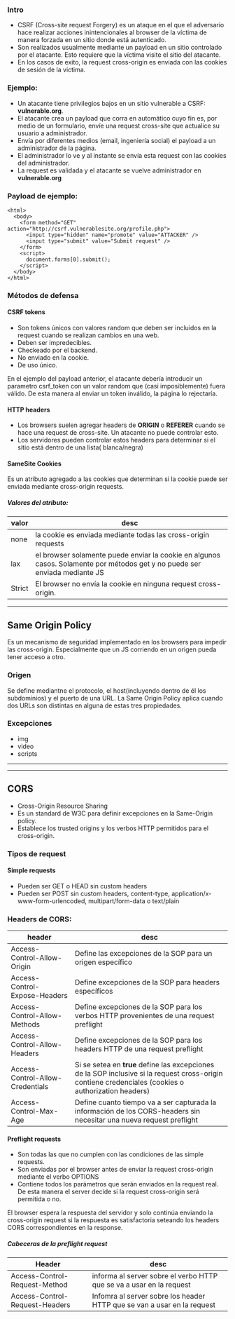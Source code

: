 ### Intro

- CSRF (Cross-site request Forgery) es un ataque en el que el adversario hace realizar acciones inintencionales al browser de la víctima de manera forzada en un sitio donde está autenticado.
- Son realizados usualmente mediante un payload en un sitio controlado por el atacante. Esto requiere que la víctima visite el sitio del atacante.
- En los casos de exito, la request cross-origin es enviada con las cookies de sesión de la victima.

### Ejemplo:

- Un atacante tiene privilegios bajos en un sitio vulnerable a CSRF: **vulnerable.org**.
- El atacante crea un payload que corra en automático cuyo fin es, por medio de un formulario, envíe una request cross-site que actualice su usuario a administrador.
- Envía por diferentes medios (email, ingeniería social) el payload a un administrador de la página.
- El administrador lo ve y al instante se envía esta request con las cookies del administrador.
- La request es validada y el atacante se vuelve administrador en **vulnerable.org**

### Payload de ejemplo:

    <html>
      <body>
        <form method="GET" action="http://csrf.vulnerablesite.org/profile.php">
          <input type="hidden" name="promote" value="ATTACKER" />
          <input type="submit" value="Submit request" />
        </form>
        <script>
          document.forms[0].submit();
        </script>
      </body>
    </html>

### Métodos de defensa

#### CSRF tokens

- Son tokens únicos con valores random que deben ser incluidos en la request cuando se realizan cambios en una web.
- Deben ser impredecibles.
- Checkeado por el backend.
- No enviado en la cookie.
- De uso único.

En el ejemplo del payload anterior, el atacante debería introducir un parametro csrf_token con un valor random que (casi imposiblemente) fuera válido. De esta manera al enviar un token inválido, la página lo rejectaría.

#### HTTP headers

- Los browsers suelen agregar headers de **ORIGIN** o **REFERER** cuando se hace una request de cross-site. Un atacante no puede controlar esto.
- Los servidores pueden controlar estos headers para determinar si el sitio está dentro de una lista( blanca/negra)

#### SameSite Cookies

Es un atributo agregado a las cookies que determinan si la cookie puede ser enviada mediante cross-origin requests. 

##### Valores del atributo:

| valor | desc |
|---|---|
|none | la cookie es enviada mediante todas las cross-origin requests |
|lax | el browser solamente puede enviar la cookie en algunos casos. Solamente por métodos get y no puede ser enviada mediante JS |
|Strict | El browser no envía la cookie en ninguna request cross-origin. |


---
## Same Origin Policy

Es un mecanismo de seguridad implementado en los browsers para impedir las cross-origin. Especialmente que un JS corriendo en un origen pueda tener acceso a otro. 

### Origen

Se define mediantne el protocolo, el host(incluyendo dentro de él los subdominios) y el puerto de una URL. La Same Origin Policy aplica cuando dos URLs son distintas en alguna de estas tres propiedades.

### Excepciones

- img
- video
- scripts

---
---

## CORS

- Cross-Origin Resource Sharing
- Es un standard de W3C para definir excepciones en la Same-Origin policy.
- Establece los trusted origins y los verbos HTTP permitidos para el cross-origin.

### Tipos de request

#### Simple requests

- Pueden ser GET o HEAD sin custom headers
- Pueden ser POST sin custom headers, content-type, application/x-www-form-urlencoded, multipart/form-data o text/plain

### Headers de CORS:

| header | desc |
|----|---|
|Access-Control-Allow-Origin | Define las excepciones de la SOP para un origen específico |
|Access-Control-Expose-Headers | Define excepciones de la SOP para headers específicos |
|Access-Control-Allow-Methods | Define excepciones de la SOP para los verbos HTTP provenientes de una request preflight |
|Access-Control-Allow-Headers | Define excepciones de la SOP para los headers HTTP de una request preflight |
|Access-Control-Allow-Credentials | Si se setea en **true** define las excepciones de la SOP inclusive si la request cross-origin contiene credenciales (cookies o authorization headers) |
|Access-Control-Max-Age | Define cuanto tiempo va a ser capturada la información de los CORS-headers sin necesitar una nueva request preflight |

#### Preflight requests
- Son todas las que no cumplen con las condiciones de las simple requests.
- Son enviadas por el browser antes de enviar la request cross-origin mediante el verbo OPTIONS
- Contiene todos los parámetros que serán enviados en la request real. De esta manera el server decide si la request cross-origin será permitida o no.

El browser espera la respuesta del servidor y solo continúa enviando la cross-origin request si la respuesta es satisfactoria seteando los headers CORS correspondientes en la response.

##### Cabeceras de la preflight request

| Header | desc |
|----|---|
|Access-Control-Request-Method | informa al server sobre el verbo HTTP que se va a usar en la request |
|Access-Control-Request-Headers | Infomra al server sobre los header HTTP que se van a usar en la request |



